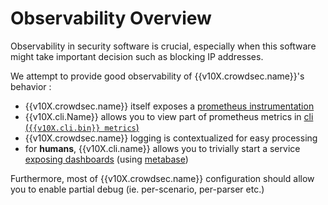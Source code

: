 # Observability Overview

Observability in security software is crucial, especially when this software might take important decision such as blocking IP addresses.

We attempt to provide good observability of {{v10X.crowdsec.name}}'s behavior :

 - {{v10X.crowdsec.name}} itself exposes a [prometheus instrumentation](/Crowdsec/v1/observability/prometheus/)
 - {{v10X.cli.Name}} allows you to view part of prometheus metrics in [cli (`{{v10X.cli.bin}} metrics`)](/Crowdsec/v1/observability/command_line/)
 - {{v10X.crowdsec.name}} logging is contextualized for easy processing
 - for **humans**, {{v10X.cli.name}} allows you to trivially start a service [exposing dashboards](/Crowdsec/v1/observability/dashboard/) (using [metabase](https://www.metabase.com/))

Furthermore, most of {{v10X.crowdsec.name}} configuration should allow you to enable partial debug (ie. per-scenario, per-parser etc.)

